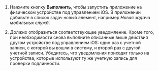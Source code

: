 
1. Нажмите кнопку **Выполнить**, чтобы запустить приложение на физическом устройстве под управлением iOS. В приложении добавьте в список задач новый элемент, например _Новая задача мобильных служб_.

2. Должно отобразиться соответствующее уведомление. Кроме того, при необходимости снова выполните описанные выше действия другом устройстве под управлением iOS: один раз с учетной записи, с которой вы вошли в систему, и второй раз с другой учетной записи. Убедитесь, что уведомления приходят только на устройства, которые используют ту же учетную запись для проверки подлинности.

<!---HONumber=62-->